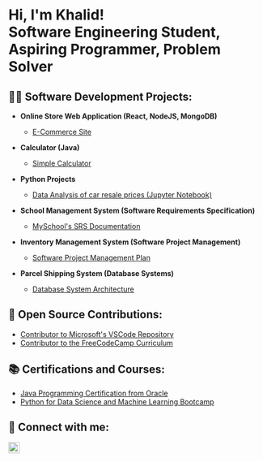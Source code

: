 <h1>Hi, I'm Khalid! <br/>Software Engineering Student, Aspiring Programmer, Problem Solver</h1>

<h2>👨‍💻 Software Development Projects:</h2>

- <b>Online Store Web Application (React, NodeJS, MongoDB)</b>
  - [E-Commerce Site](https://github.com/khalidofficial11/e-commerce-website)

- <b>Calculator (Java)</b>
  - [Simple Calculator](https://github.com/khalidofficial11/Calculator)

- <b>Python Projects</b>
  - [Data Analysis of car resale prices (Jupyter Notebook)](https://github.com/5khalid/DataAnalysisPorject)

- <b>School Management System (Software Requirements Specification)</b>
  - [MySchool's SRS Documentation](https://github.com/khalidofficial11/swe216-srs-documentation)

- <b>Inventory Management System (Software Project Management)</b>
  - [Software Project Management Plan](https://github.com/khalidofficial11/swe387-project-management-plan)

- <b>Parcel Shipping System (Database Systems)</b>
  - [Database System Architecture](https://github.com/khalidofficial11/ics321-database-systems)

<h2>🤝 Open Source Contributions:</h2>

- [Contributor to Microsoft's VSCode Repository](https://github.com/microsoft/vscode/pulls?q=is%3Apr+author%3Akhalidofficial11+)
- [Contributor to the FreeCodeCamp Curriculum](https://github.com/freeCodeCamp/freeCodeCamp/pulls?q=is%3Apr+author%3Akhalidofficial11+)

<h2>📚 Certifications and Courses:</h2>

- [Java Programming Certification from Oracle](https://www.youracclaim.com/badges/9e12c10b-b8ca-419c-95df-082fc71f118e/public_url)
- [Python for Data Science and Machine Learning Bootcamp](https://www.udemy.com/certificate/UC-48c03a2a-0b5e-4a9a-9f5f-878dd30375ab/)

<h2> 🤳 Connect with me:</h2>

[<img align="left" alt="Khalid One | LinkedIn" width="22px" src="https://cdn-icons-png.flaticon.com/512/174/174857.png" />][linkedin]

[linkedin]: https://www.linkedin.com/in/khalid-one
